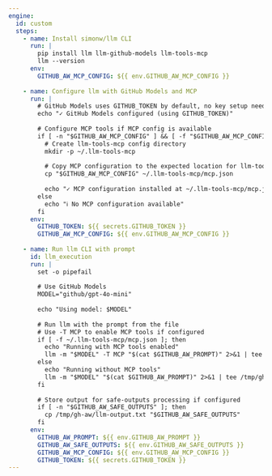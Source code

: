```yaml
---
engine:
  id: custom
  steps:
    - name: Install simonw/llm CLI
      run: |
        pip install llm llm-github-models llm-tools-mcp
        llm --version
      env:
        GITHUB_AW_MCP_CONFIG: ${{ env.GITHUB_AW_MCP_CONFIG }}
    
    - name: Configure llm with GitHub Models and MCP
      run: |
        # GitHub Models uses GITHUB_TOKEN by default, no key setup needed
        echo "✓ GitHub Models configured (using GITHUB_TOKEN)"
        
        # Configure MCP tools if MCP config is available
        if [ -n "$GITHUB_AW_MCP_CONFIG" ] && [ -f "$GITHUB_AW_MCP_CONFIG" ]; then
          # Create llm-tools-mcp config directory
          mkdir -p ~/.llm-tools-mcp
          
          # Copy MCP configuration to the expected location for llm-tools-mcp
          cp "$GITHUB_AW_MCP_CONFIG" ~/.llm-tools-mcp/mcp.json
          
          echo "✓ MCP configuration installed at ~/.llm-tools-mcp/mcp.json"
        else
          echo "ℹ No MCP configuration available"
        fi
      env:
        GITHUB_TOKEN: ${{ secrets.GITHUB_TOKEN }}
        GITHUB_AW_MCP_CONFIG: ${{ env.GITHUB_AW_MCP_CONFIG }}
    
    - name: Run llm CLI with prompt
      id: llm_execution
      run: |
        set -o pipefail
        
        # Use GitHub Models
        MODEL="github/gpt-4o-mini"
        
        echo "Using model: $MODEL"
        
        # Run llm with the prompt from the file
        # Use -T MCP to enable MCP tools if configured
        if [ -f ~/.llm-tools-mcp/mcp.json ]; then
          echo "Running with MCP tools enabled"
          llm -m "$MODEL" -T MCP "$(cat $GITHUB_AW_PROMPT)" 2>&1 | tee /tmp/gh-aw/llm-output.txt
        else
          echo "Running without MCP tools"
          llm -m "$MODEL" "$(cat $GITHUB_AW_PROMPT)" 2>&1 | tee /tmp/gh-aw/llm-output.txt
        fi
        
        # Store output for safe-outputs processing if configured
        if [ -n "$GITHUB_AW_SAFE_OUTPUTS" ]; then
          cp /tmp/gh-aw/llm-output.txt "$GITHUB_AW_SAFE_OUTPUTS"
        fi
      env:
        GITHUB_AW_PROMPT: ${{ env.GITHUB_AW_PROMPT }}
        GITHUB_AW_SAFE_OUTPUTS: ${{ env.GITHUB_AW_SAFE_OUTPUTS }}
        GITHUB_AW_MCP_CONFIG: ${{ env.GITHUB_AW_MCP_CONFIG }}
        GITHUB_TOKEN: ${{ secrets.GITHUB_TOKEN }}
---
```


<!--
This shared configuration sets up a custom agentic engine using simonw/llm CLI with GitHub Models.

**Usage:**
Include this file in your workflow using frontmatter imports:

```yaml
---
imports:
  - shared/simonw-llm.md
---
```

**Requirements:**
- The workflow uses GitHub Models via the built-in GITHUB_TOKEN (no additional setup required)
- The llm CLI will be installed via pip along with:
  - llm-github-models: GitHub Models integration (free tier)
  - llm-tools-mcp: MCP server support for tool access

**Model:**
- Uses `github/gpt-4o-mini` by default (free via GitHub Models)

**MCP Tools:**
- The llm-tools-mcp plugin enables MCP server integration
- MCP configuration from GITHUB_AW_MCP_CONFIG is copied to `~/.llm-tools-mcp/mcp.json`
- Tools from MCP servers are automatically enabled via the `-T MCP` flag when MCP config is present
- MCP config file must be in the format expected by llm-tools-mcp (see https://github.com/VirtusLab/llm-tools-mcp)

**Note**: 
- This workflow requires internet access to install Python packages
- The llm CLI stores conversations in a local SQLite database
- Output is automatically captured for safe-outputs processing
- You can customize the model by modifying the MODEL variable in the run step
- GitHub Models provides free access to 30+ AI models
-->
